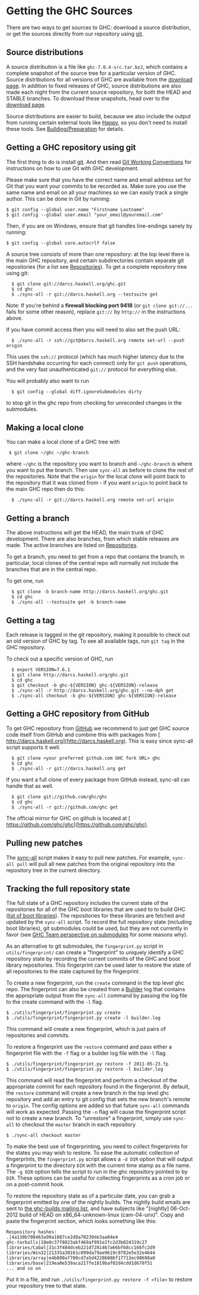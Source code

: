 # Getting the GHC Sources


There are two ways to get sources to GHC: download a source distribution, or get the sources directly from our repository using [ git](http://git-scm.com/).

## Source distributions


A source distribution is a file like `ghc-7.0.4-src.tar.bz2`, which contains a complete snapshot of the source tree for a particular version of GHC. Source distributions for all versions of GHC are available from the [download page](http://www.haskell.org/ghc/download.html).
In addition to fixed releases of GHC, source distributions are also made each night from the current source repository, for both the HEAD and STABLE branches. To download these snapshots, head over to the [download page](http://www.haskell.org/ghc/download.html).


Source distributions are easier to build, because we also include the output from running certain external tools like [ Happy](http://haskell.org/happy), so you don't need to install these tools. See [Building/Preparation](building/preparation) for details.

## Getting a GHC repository using git


The first thing to do is install [ git](http://git-scm.com/). And then read [Git Working Conventions](working-conventions/git) for instructions on how to use Git with GHC development.


Please make sure that you have the correct name and email address set for Git that you want your commits to be recorded as. Make sure you use the same name and email on all your machines so we can easily track a single author. This can be done in Git by running:

```wiki
$ git config --global user.name "Firstname Lastname"
$ git config --global user.email "your_email@youremail.com"
```


Then, if you are on Windows, ensure that git handles line-endings sanely by running:

```wiki
$ git config --global core.autocrlf false
```


A source tree consists of more than one repository: at the top level there is the main GHC repository, and certain subdirectories contain separate git repositories (for a list see [Repositories](repositories)). To get a complete repository tree using git:

```wiki
  $ git clone git://darcs.haskell.org/ghc.git
  $ cd ghc
  $ ./sync-all -r git://darcs.haskell.org --testsuite get
```


Note: If you're behind a **firewall blocking port 9418** (or `git clone git://...` fails for some other reason), replace `git://` by `http://` in the instructions above.


If you have commit access then you will need to also set the push URL:

```wiki
  $ ./sync-all -r ssh://git@darcs.haskell.org remote set-url --push origin
```


This uses the `ssh://` protocol (which has much higher latency due to the SSH handshake occurring for each connect) only for `git push` operations, and the very fast unauthenticated `git://` protocol for everything else.


You will probably also want to run

```wiki
  $ git config --global diff.ignoreSubmodules dirty
```


to stop git in the ghc repo from checking for unrecorded changes in the submodules.

## Making a local clone


You can make a local clone of a GHC tree with

```wiki
 $ git clone ~/ghc ~/ghc-branch
```


where `~/ghc` is the repository you want to branch and `~/ghc-branch` is where you want to put the branch. Then use `sync-all` as before to clone the rest of the repositories.  Note that the `origin` for the local clone will point back to the repository that it was cloned from - if you want `origin` to point back to the main GHC repo then do this:

```wiki
  $ ./sync-all -r git://darcs.haskell.org remote set-url origin
```

## Getting a branch


The above instructions will get the HEAD, the main trunk of GHC development. There are also branches, from which stable releases are made. The active branches are listed on [Repositories](repositories).


To get a branch, you need to get from a repo that contains the branch; in particular, local clones of the central repo will normally not include the branches that are in the central repo.


To get one, run

```wiki
  $ git clone -b branch-name http://darcs.haskell.org/ghc.git
  $ cd ghc
  $ ./sync-all --testsuite get -b branch-name
```

## Getting a tag


Each release is tagged in the git repository, making it possible to check out an old version of GHC by tag. To see all available tags, run `git tag` in the GHC repository.


To check out a specific version of GHC, run

```wiki
  $ export VERSION=7.6.1
  $ git clone http://darcs.haskell.org/ghc.git
  $ cd ghc
  $ git checkout -b ghc-${VERSION} ghc-${VERSION}-release
  $ ./sync-all -r http://darcs.haskell.org/ghc.git --no-dph get
  $ ./sync-all checkout -b ghc-${VERSION} ghc-${VERSION}-release
```

## Getting a GHC repository from GitHub


To get GHC repository from [ GitHub](http://www.github.com) we recommend to just get GHC source code itself from GitHub and combine this with packages from [ http://darcs.haskell.org](http://darcs.haskell.org). This is easy since sync-all script supports it well.

```wiki
  $ git clone <your preferred github.com GHC fork URL> ghc
  $ cd ghc
  $ ./sync-all -r git://darcs.haskell.org get
```


If you want a full clone of every package from GitHub instead, sync-all can handle that as well.

```wiki
  $ git clone git://github.com/ghc/ghc
  $ cd ghc
  $ ./sync-all -r git://github.com/ghc get
```


The official mirror for GHC on github is located at [ https://github.com/ghc/ghc](https://github.com/ghc/ghc).

## Pulling new patches


The [sync-all](building/sync-all) script makes it easy to pull new patches. For example, `sync-all pull` will pull all new patches from the original repository into the repository tree in the current directory.

## Tracking the full repository state


The full state of a GHC repository includes the current state of the repositories for all of the GHC boot libraries that are used to to build GHC ([list of boot libraries](repositories)). The repositories for these libraries are fetched and updated by the `sync-all` script. To record the full repository state (including boot libraries), git submodules could be used, but they are not currently in favor (see [GHC Team perspective on submodules](darcs-conversion#the-perspective-on-submodules) for some reasons why).


As an alternative to git submodules, the `fingerprint.py` script in `utils/fingerprint/` can create a "fingerprint" to uniquely identify a GHC repository state by recording the current commits of the GHC and boot library repositories. This fingerprint can be used later to restore the state of all repositories to the state captured by the fingerprint. 


To create a new fingerprint, run the `create` command in the top level ghc repo. The fingerprint can also be created from a [Builder](builder) log that contains the appropriate output from the `sync-all` command by passing the log file to the create command with the `-l` flag.

```wiki
$ ./utils/fingerprint/fingerprint.py create
$ ./utils/fingerprint/fingerprint.py create -l builder.log
```


This command will create a new fingerprint, which is just pairs of repositories and commits. 


To restore a fingerprint use the `restore` command and pass either a fingerprint file with the `-f` flag or a builder log file with the `-l` flag.

```wiki
$ ./utils/fingerprint/fingerprint.py restore -f 2011-05-23.fp
$ ./utils/fingerprint/fingerprint.py restore -l builder.log
```


This command will read the fingerprint and perform a checkout of the appropriate commit for each repository found in the fingerprint. By default, the `restore` command will create a new branch in the top level ghc repository and add an entry to git config that sets the new branch's remote to `origin`. The config options are added so that future `sync-all` commands will work as expected. Passing the `-n` flag will cause the fingerprint script not to create a new branch. To "unrestore" a fingerprint, simply use `sync-all` to checkout the `master` branch in each repository

```wiki
$ ./sync-all checkout master
```


To make the best use of fingerprinting, you need to collect fingerprints for the states you may wish to restore. To ease the automatic collection of fingerprints, the `fingerprint.py` script allows a `-d DIR` option that will output a fingerprint to the directory `DIR` with the current time stamp as a file name. The `-g DIR` option tells the script to run in the ghc repository pointed to by `DIR`. These options can be useful for collecting fingerprints as a cron job or on a post-commit hook.


To restore the repository state as of a particular date, you can grab a fingerprint emitted by one of the nightly builds.  The nightly build emails are sent to [ the ghc-builds mailing list](http://www.haskell.org/pipermail/ghc-builds/), and have subjects like "\[nightly\] 06-Oct-2012 build of HEAD on x86_64-unknown-linux (cam-04-unx)".  Copy and paste the fingerprint section, which looks something like this:

```wiki
Respository hashes:
.|4a138b708463a99a1087ce2d8a70239de3aa04e4
ghc-tarballs|18e0c37f8023abf469af991e2fc2d3b024319c27
libraries/Cabal|31c3f404dceb221d7281467a66bf68cc166fc2d9
libraries/Win32|21335a30161c099da79ae9619c9782e5e32e4644
libraries/array|e4b800af700cd7a5d42286086f17713ec98698a0
libraries/base|219ea0e539aca217fe1819baf02d4cdd1d670f51
... and so on
```


Put it in a file, and run `./utils/fingerprint.py restore -f <file>` to restore your repository tree to that state.
